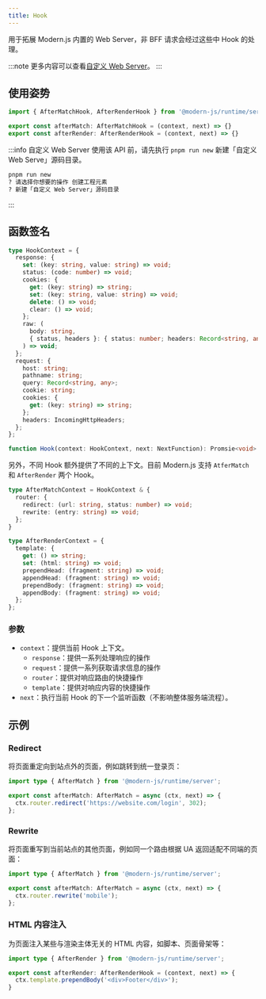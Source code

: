 ```yaml
---
title: Hook
---
```


用于拓展 Modern.js 内置的 Web Server，非 BFF 请求会经过这些中 Hook 的处理。

:::note
更多内容可以查看[自定义 Web Server](/docs/guides/advanced-features/web-server)。
:::

## 使用姿势

```ts
import { AfterMatchHook, AfterRenderHook } from '@modern-js/runtime/server';

export const afterMatch: AfterMatchHook = (context, next) => {}
export const afterRender: AfterRenderHook = (context, next) => {}
```

:::info 自定义 Web Server
使用该 API 前，请先执行 `pnpm run new` 新建「自定义 Web Serve」源码目录。

```bash
pnpm run new
? 请选择你想要的操作 创建工程元素
? 新建「自定义 Web Server」源码目录
```
:::

## 函数签名

```ts
type HookContext = {
  response: {
    set: (key: string, value: string) => void;
    status: (code: number) => void;
    cookies: {
      get: (key: string) => string;
      set: (key: string, value: string) => void;
      delete: () => void;
      clear: () => void;
    };
    raw: (
      body: string,
      { status, headers }: { status: number; headers: Record<string, any> },
    ) => void;
  };
  request: {
    host: string;
    pathname: string;
    query: Record<string, any>;
    cookie: string;
    cookies: {
      get: (key: string) => string;
    };
    headers: IncomingHttpHeaders;
  };
};

function Hook(context: HookContext, next: NextFunction): Promsie<void> | void;
```

另外，不同 Hook 额外提供了不同的上下文。目前 Modern.js 支持 `AtferMatch` 和 `AfterRender` 两个 Hook。

```ts
type AfterMatchContext = HookContext & {
  router: {
    redirect: (url: string, status: number) => void;
    rewrite: (entry: string) => void;
  };
}

type AfterRenderContext = {
  template: {
    get: () => string;
    set: (html: string) => void;
    prependHead: (fragment: string) => void;
    appendHead: (fragment: string) => void;
    prependBody: (fragment: string) => void;
    appendBody: (fragment: string) => void;
  };
};
```


### 参数

- `context`：提供当前 Hook 上下文。
  - `response`：提供一系列处理响应的操作
  - `request`：提供一系列获取请求信息的操作
  - `router`：提供对响应路由的快捷操作
  - `template`：提供对响应内容的快捷操作
- `next`：执行当前 Hook 的下一个监听函数（不影响整体服务端流程）。

## 示例

### Redirect

将页面重定向到站点外的页面，例如跳转到统一登录页：

```ts
import type { AfterMatch } from '@modern-js/runtime/server';

export const afterMatch: AfterMatch = async (ctx, next) => {
  ctx.router.redirect('https://website.com/login', 302);
};
```

### Rewrite

将页面重写到当前站点的其他页面，例如同一个路由根据 UA 返回适配不同端的页面：

```ts
import type { AfterMatch } from '@modern-js/runtime/server';

export const afterMatch: AfterMatch = async (ctx, next) => {
  ctx.router.rewrite('mobile');
};
```

### HTML 内容注入

为页面注入某些与渲染主体无关的 HTML 内容，如脚本、页面骨架等：

```ts
import type { AfterRender } from '@modern-js/runtime/server';

export const afterRender: AfterRenderHook = (context, next) => {
  ctx.template.prependBody('<div>Footer</div>');
}
```
